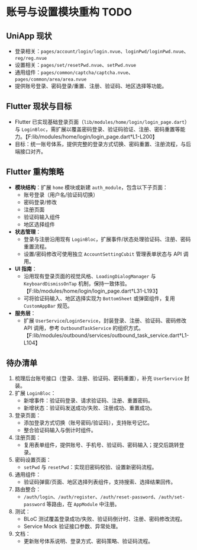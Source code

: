 # 账号与设置模块重构 TODO

## UniApp 现状
- 登录相关：`pages/account/login/login.nvue`、`loginPwd/loginPwd.nvue`、`reg/reg.nvue`
- 设置相关：`pages/set/resetPwd.nvue`、`setPwd.nvue`
- 通用组件：`pages/common/captcha/captcha.nvue`、`pages/common/area/area.nvue`
- 提供账号登录、密码登录/重置、注册、验证码、地区选择等功能。

## Flutter 现状与目标
- Flutter 已实现基础登录页面（`lib/modules/home/login/login_page.dart`）与 `LoginBloc`，需扩展以覆盖密码登录、验证码验证、注册、密码重置等能力。【F:lib/modules/home/login/login_page.dart†L1-L200】
- 目标：统一账号体系，提供完整的登录方式切换、密码重置、注册流程，与后端接口对齐。

## Flutter 重构策略
- **模块结构**：扩展 `home` 模块或新建 `auth_module`，包含以下子页面：
  - 账号登录（用户名/验证码切换）
  - 密码登录/修改
  - 注册页面
  - 验证码输入组件
  - 地区选择组件
- **状态管理**：
  - 登录与注册沿用现有 `LoginBloc`，扩展事件/状态处理验证码、注册、密码重置流程。
  - 设置/密码修改可使用独立 `AccountSettingCubit` 管理表单状态与 API 调用。
- **UI 指南**：
  - 沿用现有登录页面的视觉风格、`LoadingDialogManager` 与 `KeyboardDismissOnTap` 机制，保持一致体验。【F:lib/modules/home/login/login_page.dart†L31-L193】
  - 可将验证码输入、地区选择实现为 `BottomSheet` 或弹窗组件，复用 `CustomAppBar` 规范。
- **服务层**：
  - 扩展 `UserService`/`LoginService`，封装登录、注册、验证码、密码修改 API 调用，参考 `OutboundTaskService` 的组织方式。【F:lib/modules/outbound/services/outbound_task_service.dart†L1-L104】

## 待办清单
1. 梳理后台账号接口（登录、注册、验证码、密码重置），补充 `UserService` 封装。
2. 扩展 `LoginBloc`：
   - 新增事件：验证码登录、请求验证码、注册、重置密码。
   - 新增状态：验证码发送成功/失败、注册成功、重置成功。
3. 登录页面：
   - 添加登录方式切换（账号密码/验证码），支持账号记忆。
   - 整合验证码输入与倒计时组件。
4. 注册页面：
   - 复用表单组件，提供账号、手机号、验证码、密码输入；提交后跳转登录。
5. 密码设置页面：
   - `setPwd` 与 `resetPwd`：实现旧密码校验、设置新密码流程。
6. 通用组件：
   - 验证码弹窗/页面、地区选择列表组件，支持搜索、选择结果回传。
7. 路由整合：
   - `/auth/login`、`/auth/register`、`/auth/reset-password`、`/auth/set-password` 等路由，在 `AppModule` 中注册。
8. 测试：
   - BLoC 测试覆盖登录成功/失败、验证码倒计时、注册、密码修改流程。
   - Service Mock 验证接口参数、异常处理。
9. 文档：
   - 更新账号体系说明、登录方式、密码策略、验证码流程。
